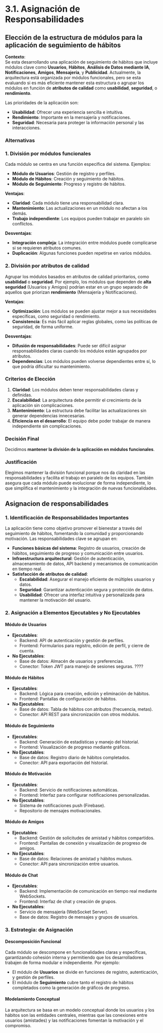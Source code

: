 # 3.1. Asignación de Responsabilidades


## Elección de la estructura de módulos para la aplicación de seguimiento de hábitos

**Contexto**:  
Se esta desarrollando una aplicación de seguimiento de hábitos que incluye módulos clave como **Usuarios**, **Hábitos**, **Análisis de Datos mediante IA**, **Notificaciones**, **Amigos**, **Mensajería**, y **Publicidad**. Actualmente, la arquitectura está organizada por módulos funcionales, pero se esta evaluando si es más eficiente mantener esta estructura o agrupar los módulos en función de **atributos de calidad** como **usabilidad**, **seguridad**, o **rendimiento**.

Las prioridades de la aplicación son:
- **Usabilidad**: Ofrecer una experiencia sencilla e intuitiva.
- **Rendimiento**: Importante en la mensajería y notificaciones.
- **Seguridad**: Necesaria para proteger la información personal y las interacciones.

### Alternativas

### 1. División por módulos funcionales
Cada módulo se centra en una función específica del sistema. Ejemplos:

- **Módulo de Usuarios**: Gestión de registro y perfiles.
- **Módulo de Hábitos**: Creación y seguimiento de hábitos.
- **Módulo de Seguimiento**: Progreso y registro de hábitos.

**Ventajas**:
- **Claridad**: Cada módulo tiene una responsabilidad clara.
- **Mantenimiento**: Las actualizaciones en un módulo no afectan a los demás.
- **Trabajo independiente**: Los equipos pueden trabajar en paralelo sin conflictos.

**Desventajas**:
- **Integración compleja**: La integración entre módulos puede complicarse si se requieren atributos comunes.
- **Duplicación**: Algunas funciones pueden repetirse en varios módulos.

### 2. División por atributos de calidad
Agrupar los módulos basados en atributos de calidad prioritarios, como **usabilidad** o **seguridad**. Por ejemplo, los módulos que dependen de **alta seguridad** (Usuarios y Amigos) podrían estar en un grupo separado de aquellos que priorizan **rendimiento** (Mensajería y Notificaciones).

**Ventajas**:
- **Optimización**: Los módulos se pueden ajustar mejor a sus necesidades específicas, como seguridad o rendimiento.
- **Consistencia**: Es más fácil aplicar reglas globales, como las políticas de seguridad, de forma uniforme.

**Desventajas**:
- **Difusión de responsabilidades**: Puede ser difícil asignar responsabilidades claras cuando los módulos están agrupados por atributos.
- **Dependencias**: Los módulos pueden volverse dependientes entre sí, lo que podría dificultar su mantenimiento.

### Criterios de Elección

1. **Claridad**: Los módulos deben tener responsabilidades claras y definidas.
2. **Escalabilidad**: La arquitectura debe permitir el crecimiento de la aplicación sin complicaciones.
3. **Mantenimiento**: La estructura debe facilitar las actualizaciones sin generar dependencias innecesarias.
4. **Eficiencia en el desarrollo**: El equipo debe poder trabajar de manera independiente sin complicaciones.

### Decisión Final

Decidimos **mantener la división de la aplicación en módulos funcionales**.

### Justificación

Elegimos mantener la división funcional porque nos da claridad en las responsabilidades y facilita el trabajo en paralelo de los equipos. También asegura que cada módulo puede evolucionar de forma independiente, lo que simplifica el mantenimiento y la integración de nuevas funcionalidades.
























## Asignacion de responsabilidades
### 1. Identificación de Responsabilidades Importantes
La aplicación tiene como objetivo promover el bienestar a través del seguimiento de hábitos, fomentando la comunidad y proporcionando motivación. Las responsabilidades clave se agrupan en:

- **Funciones básicas del sistema**: Registro de usuarios, creación de hábitos, seguimiento de progreso y comunicación entre usuarios.
- **Infraestructura arquitectural**: Gestión de autenticación, almacenamiento de datos, API backend y mecanismos de comunicación en tiempo real.
- **Satisfacción de atributos de calidad**:
  - **Escalabilidad**: Asegurar el manejo eficiente de múltiples usuarios y datos.
  - **Seguridad**: Garantizar autenticación segura y protección de datos.
  - **Usabilidad**: Ofrecer una interfaz intuitiva y personalizada para mantener la motivación del usuario.

### 2. Asignación a Elementos Ejecutables y No Ejecutables

#### Módulo de Usuarios

- **Ejecutables**:
  - Backend: API de autenticación y gestión de perfiles.
  - Frontend: Formularios para registro, edición de perfil, y cierre de cuenta.
- **No Ejecutables**:
  - Base de datos: Almacén de usuarios y preferencias.
  - Conector: Token JWT para manejo de sesiones seguras. ????

#### Módulo de Hábitos

- **Ejecutables**:
  - Backend: Lógica para creación, edición y eliminación de hábitos.
  - Frontend: Pantallas de configuración de hábitos.
- **No Ejecutables**:
  - Base de datos: Tabla de hábitos con atributos (frecuencia, metas).
  - Conector: API REST para sincronización con otros módulos.

#### Módulo de Seguimiento

- **Ejecutables**:
  - Backend: Generación de estadísticas y manejo del historial.
  - Frontend: Visualización de progreso mediante gráficos.
- **No Ejecutables**:
  - Base de datos: Registro diario de hábitos completados.
  - Conector: API para exportación del historial.

#### Módulo de Motivación

- **Ejecutables**:
  - Backend: Servicio de notificaciones automáticas.
  - Frontend: Interfaz para configurar notificaciones personalizadas.
- **No Ejecutables**:
  - Sistema de notificaciones push (Firebase).
  - Repositorio de mensajes motivacionales.

#### Módulo de Amigos

- **Ejecutables**:
  - Backend: Gestión de solicitudes de amistad y hábitos compartidos.
  - Frontend: Pantallas de conexión y visualización de progreso de amigos.
- **No Ejecutables**:
  - Base de datos: Relaciones de amistad y hábitos mutuos.
  - Conector: API para sincronización entre usuarios.

#### Módulo de Chat

- **Ejecutables**:
  - Backend: Implementación de comunicación en tiempo real mediante WebSockets.
  - Frontend: Interfaz de chat y creación de grupos.
- **No Ejecutables**:
  - Servicio de mensajería (WebSocket Server).
  - Base de datos: Registro de mensajes y grupos de usuarios.

### 3. Estrategia: de Asignación

#### Descomposición Funcional
Cada módulo se descompone en funcionalidades claras y específicas, garantizando cohesión interna y permitiendo que los desarrolladores trabajen de forma modular e independiente. Por ejemplo:

- El módulo de **Usuarios** se divide en funciones de registro, autenticación, y gestión de perfiles.
- El módulo de **Seguimiento** cubre tanto el registro de hábitos completados como la generación de gráficos de progreso.

#### Modelamiento Conceptual
La arquitectura se basa en un modelo conceptual donde los usuarios y los hábitos son las entidades centrales, mientras que las conexiones entre usuarios (amistades) y las notificaciones fomentan la motivación y el compromiso.


